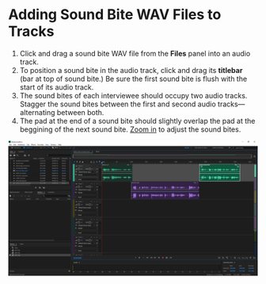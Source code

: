 # Adding Sound Bite WAV Files to Tracks

1. Click and drag a sound bite WAV file from the **Files** panel into an audio track. 
2. To position a sound bite in the audio track, click and drag its **titlebar** \(bar at top of sound bite.\) Be sure the first sound bite is flush with the start of its audio track.   
3. The sound bites of each interviewee should occupy two audio tracks. Stagger the sound bites between the first and second audio tracks—alternating between both.
4. The pad at the end of a sound bite should slightly overlap the pad at the beggining of the next sound bite. [Zoom in](/listening-and-logging/zooming-in-out.md) to adjust the sound bites.

![](/assets/adding-sound-bites-to-tracks.png)

